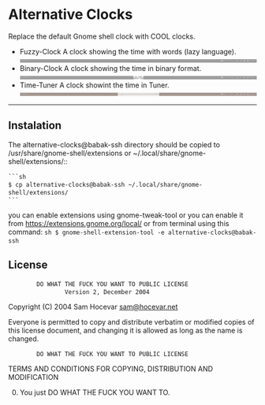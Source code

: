 # Alternative Clocks
Replace the default Gnome shell clock with COOL clocks.

* Fuzzy-Clock
A clock showing the time with words (lazy language).
![Fuzzy Clock](fuzzy_clock.png)
* Binary-Clock
A clock showing the time in binary format.
![Binary Clock](binary_clock.png)
* Time-Tuner
A clock showint the time in Tuner. 
![Time Tuner](time_tuner.png)


***
## Instalation
The alternative-clocks@babak-ssh directory should be copied to
/usr/share/gnome-shell/extensions or ~/.local/share/gnome-shell/extensions/::

    ```sh
    $ cp alternative-clocks@babak-ssh ~/.local/share/gnome-shell/extensions/
    ```

you can enable extensions using gnome-tweak-tool or you can enable it from https://extensions.gnome.org/local/ or from terminal using this command:
    ```sh
    $ gnome-shell-extension-tool -e alternative-clocks@babak-ssh
    ```


## License
            DO WHAT THE FUCK YOU WANT TO PUBLIC LICENSE
                    Version 2, December 2004

 Copyright (C) 2004 Sam Hocevar <sam@hocevar.net>

 Everyone is permitted to copy and distribute verbatim or modified
 copies of this license document, and changing it is allowed as long
 as the name is changed.

            DO WHAT THE FUCK YOU WANT TO PUBLIC LICENSE
   TERMS AND CONDITIONS FOR COPYING, DISTRIBUTION AND MODIFICATION

  0. You just DO WHAT THE FUCK YOU WANT TO.

